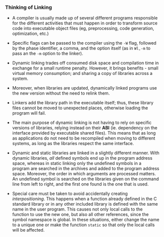 ### Thinking of Linking

* A compiler is usually made up of several different programs responsible
for the different activities that must happen in order to transform source
code into executable object files (eg, preprocessing, code generation,
optimization, etc.)

* Specific flags can be passed to the compiler using the `-W` flag, followed
by the phase identifier, a comma, and the option itself (as in `Wl,-m` to pass
an the `-m` option to the linker).

* Dynamic linking trades off consumed disk space and compilation time in
exchange for a small runtime penalty. However, it brings benefits - small
virtual memory consumption; and sharing a copy of libraries across a system.

* Moreover, when libraries are updated, dynamically linked programs use the
new version without the need to relink them.

* Linkers add the library path in the executable itself; thus, these library
files cannot be moved to unexpected places, otherwise loading the program
will fail.

* The main purpose of dynamic linking is not having to rely on specific
versions of libraries, relying instead on their **ABI** (ie. dependency
on the interface provided by executable shared files). This means that
as long as applications do not need to be recompiled when moving to different
systems, as long as the libraries respect the same interface.

* Dynamic and static libraries are linked in a slightly different manner.
With dynamic libraries, _all_ defined symbols end up in the program address
space, whereas in static linking only the undefined symbols in a program
are searched in the archives and added to the program address space.
Moreover, the order in which arguments are processed matters. An undefined
symbol is searched on the libraries given on the command line from left to
right, and the first one found is the one that is used.

* Special care must be taken to avoid accidentally creating _interpositioning_.
This happens when a function already defined in the C standard library or in
any other included library is defined with the same name in the user program.
This causes not only local calls to the function to use the new one, but also
all other references, since the symbol namespace is global. In these situations,
either change the name to a unique one or make the function `static` so that
only the local calls will be affected.
